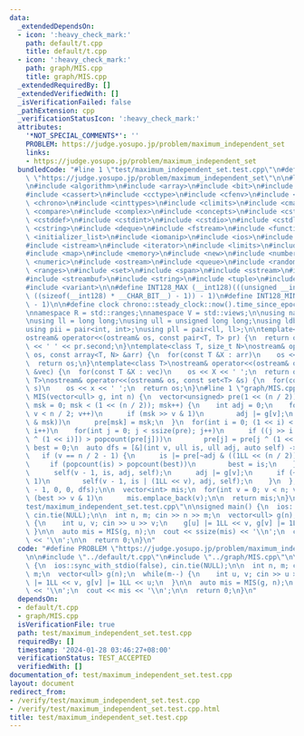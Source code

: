 ```yaml
---
data:
  _extendedDependsOn:
  - icon: ':heavy_check_mark:'
    path: default/t.cpp
    title: default/t.cpp
  - icon: ':heavy_check_mark:'
    path: graph/MIS.cpp
    title: graph/MIS.cpp
  _extendedRequiredBy: []
  _extendedVerifiedWith: []
  _isVerificationFailed: false
  _pathExtension: cpp
  _verificationStatusIcon: ':heavy_check_mark:'
  attributes:
    '*NOT_SPECIAL_COMMENTS*': ''
    PROBLEM: https://judge.yosupo.jp/problem/maximum_independent_set
    links:
    - https://judge.yosupo.jp/problem/maximum_independent_set
  bundledCode: "#line 1 \"test/maximum_independent_set.test.cpp\"\n#define PROBLEM\
    \ \"https://judge.yosupo.jp/problem/maximum_independent_set\"\n\n#line 1 \"default/t.cpp\"\
    \n#include <algorithm>\n#include <array>\n#include <bit>\n#include <bitset>\n\
    #include <cassert>\n#include <cctype>\n#include <cfenv>\n#include <cfloat>\n#include\
    \ <chrono>\n#include <cinttypes>\n#include <climits>\n#include <cmath>\n#include\
    \ <compare>\n#include <complex>\n#include <concepts>\n#include <cstdarg>\n#include\
    \ <cstddef>\n#include <cstdint>\n#include <cstdio>\n#include <cstdlib>\n#include\
    \ <cstring>\n#include <deque>\n#include <fstream>\n#include <functional>\n#include\
    \ <initializer_list>\n#include <iomanip>\n#include <ios>\n#include <iostream>\n\
    #include <istream>\n#include <iterator>\n#include <limits>\n#include <list>\n\
    #include <map>\n#include <memory>\n#include <new>\n#include <numbers>\n#include\
    \ <numeric>\n#include <ostream>\n#include <queue>\n#include <random>\n#include\
    \ <ranges>\n#include <set>\n#include <span>\n#include <sstream>\n#include <stack>\n\
    #include <streambuf>\n#include <string>\n#include <tuple>\n#include <type_traits>\n\
    #include <variant>\n\n#define INT128_MAX (__int128)(((unsigned __int128) 1 <<\
    \ ((sizeof(__int128) * __CHAR_BIT__) - 1)) - 1)\n#define INT128_MIN (-INT128_MAX\
    \ - 1)\n\n#define clock chrono::steady_clock::now().time_since_epoch().count()\n\
    \nnamespace R = std::ranges;\nnamespace V = std::views;\n\nusing namespace std;\n\
    \nusing ll = long long;\nusing ull = unsigned long long;\nusing ldb = long double;\n\
    using pii = pair<int, int>;\nusing pll = pair<ll, ll>;\n\ntemplate<class T>\n\
    ostream& operator<<(ostream& os, const pair<T, T> pr) {\n  return os << pr.first\
    \ << ' ' << pr.second;\n}\ntemplate<class T, size_t N>\nostream& operator<<(ostream&\
    \ os, const array<T, N> &arr) {\n  for(const T &X : arr)\n    os << X << ' ';\n\
    \  return os;\n}\ntemplate<class T>\nostream& operator<<(ostream& os, const vector<T>\
    \ &vec) {\n  for(const T &X : vec)\n    os << X << ' ';\n  return os;\n}\ntemplate<class\
    \ T>\nostream& operator<<(ostream& os, const set<T> &s) {\n  for(const T &x :\
    \ s)\n    os << x << ' ';\n  return os;\n}\n#line 1 \"graph/MIS.cpp\"\nvector<int>\
    \ MIS(vector<ull> g, int n) {\n  vector<unsigned> pre(1 << (n / 2));\n  for(unsigned\
    \ msk = 0; msk < (1 << (n / 2)); msk++) {\n    int adj = 0;\n    for(int v = 0;\
    \ v < n / 2; v++)\n      if (msk >> v & 1)\n        adj |= g[v];\n    if (!(adj\
    \ & msk))\n      pre[msk] = msk;\n  }\n  for(int i = 0; (1 << i) < ssize(pre);\
    \ i++)\n    for(int j = 0; j < ssize(pre); j++)\n      if ((j >> i & 1) and popcount(pre[j\
    \ ^ (1 << i)]) > popcount(pre[j]))\n        pre[j] = pre[j ^ (1 << i)];\n\n  ull\
    \ best = 0;\n  auto dfs = [&](int v, ull is, ull adj, auto self) -> void {\n \
    \   if (v == n / 2 - 1) {\n      is |= pre[~adj & ((1LL << (n / 2)) - 1)];\n \
    \     if (popcount(is) > popcount(best))\n        best = is;\n    } else  {\n\
    \      self(v - 1, is, adj, self);\n      adj |= g[v];\n      if (~adj >> v &\
    \ 1)\n        self(v - 1, is | (1LL << v), adj, self);\n    }\n  };\n\n  dfs(n\
    \ - 1, 0, 0, dfs);\n\n  vector<int> mis;\n  for(int v = 0; v < n; v++)\n    if\
    \ (best >> v & 1)\n      mis.emplace_back(v);\n\n  return mis;\n}\n#line 5 \"\
    test/maximum_independent_set.test.cpp\"\n\nsigned main() {\n  ios::sync_with_stdio(false),\
    \ cin.tie(NULL);\n\n  int n, m; cin >> n >> m;\n  vector<ull> g(n);\n  while(m--)\
    \ {\n    int u, v; cin >> u >> v;\n    g[u] |= 1LL << v, g[v] |= 1LL << u;\n \
    \ }\n\n  auto mis = MIS(g, n);\n  cout << ssize(mis) << '\\n';\n  cout << mis\
    \ << '\\n';\n\n  return 0;\n}\n"
  code: "#define PROBLEM \"https://judge.yosupo.jp/problem/maximum_independent_set\"\
    \n\n#include \"../default/t.cpp\"\n#include \"../graph/MIS.cpp\"\n\nsigned main()\
    \ {\n  ios::sync_with_stdio(false), cin.tie(NULL);\n\n  int n, m; cin >> n >>\
    \ m;\n  vector<ull> g(n);\n  while(m--) {\n    int u, v; cin >> u >> v;\n    g[u]\
    \ |= 1LL << v, g[v] |= 1LL << u;\n  }\n\n  auto mis = MIS(g, n);\n  cout << ssize(mis)\
    \ << '\\n';\n  cout << mis << '\\n';\n\n  return 0;\n}\n"
  dependsOn:
  - default/t.cpp
  - graph/MIS.cpp
  isVerificationFile: true
  path: test/maximum_independent_set.test.cpp
  requiredBy: []
  timestamp: '2024-01-28 03:46:27+08:00'
  verificationStatus: TEST_ACCEPTED
  verifiedWith: []
documentation_of: test/maximum_independent_set.test.cpp
layout: document
redirect_from:
- /verify/test/maximum_independent_set.test.cpp
- /verify/test/maximum_independent_set.test.cpp.html
title: test/maximum_independent_set.test.cpp
---
```


